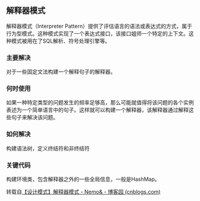 ## 解释器模式

解释器模式（Interpreter Pattern）提供了评估语言的语法或表达式的方式，属于行为型模式。这种模式实现了一个表达式接口，该接口姐师一个特定的上下文。这种模式被用在了SQL解析、符号处理引擎等。

### 主要解决

对于一些固定文法构建一个解释句子的解释器。

### 何时使用

如果一种特定类型的问题发生的频率足够高，那么可能就值得将该问题的各个实例表述为一个简单语言中的句子。这样就可以构建一个解释器，该解释器通过解释这些句子来解决该问题。

### 如何解决

构建语法树，定义终结符和非终结符

### 关键代码

构建环境类，包含解释器之外的一些全局信息，一般是HashMap。

 转载自[【设计模式】解释器模式 - Nemo& - 博客园 (cnblogs.com)](https://www.cnblogs.com/blknemo/p/13259813.html)